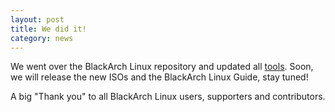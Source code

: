```yaml
---
layout: post
title: We did it!
category: news
---
```


We went over the BlackArch Linux repository and updated all [tools](https://www.blackarch.org/tools.html). Soon, we will release the new ISOs and the BlackArch Linux Guide, stay tuned!

A big "Thank you" to all BlackArch Linux users, supporters and contributors.